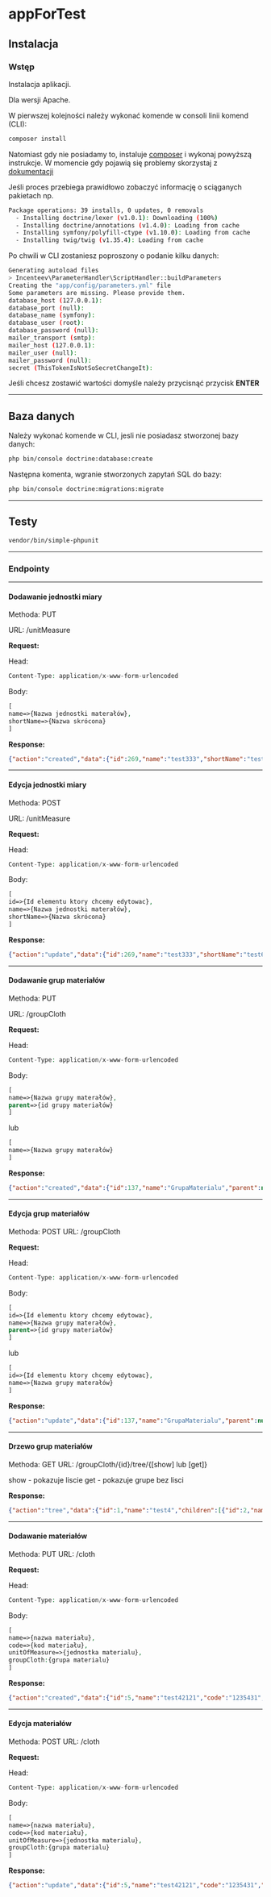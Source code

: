 # appForTest

## Instalacja 

### Wstęp

Instalacja aplikacji.

Dla wersji Apache.

W pierwszej kolejności należy wykonać komende w consoli linii komend (CLI):

```bash
composer install
```

Natomiast gdy nie posiadamy to, instaluje [composer](https://getcomposer.org/download/) i wykonaj powyższą instrukcje.
W momencie gdy pojawią się problemy skorzystaj z [dokumentacji](https://getcomposer.org/doc/articles/troubleshooting.md)

Jeśli proces przebiega prawidłowo zobaczyć informację o sciąganych pakietach np.

```bash
Package operations: 39 installs, 0 updates, 0 removals
  - Installing doctrine/lexer (v1.0.1): Downloading (100%)         
  - Installing doctrine/annotations (v1.4.0): Loading from cache
  - Installing symfony/polyfill-ctype (v1.10.0): Loading from cache
  - Installing twig/twig (v1.35.4): Loading from cache

```

Po chwili w CLI zostaniesz poproszony o podanie kilku danych:

```bash 
Generating autoload files
> Incenteev\ParameterHandler\ScriptHandler::buildParameters
Creating the "app/config/parameters.yml" file
Some parameters are missing. Please provide them.
database_host (127.0.0.1): 
database_port (null): 
database_name (symfony): 
database_user (root): 
database_password (null): 
mailer_transport (smtp): 
mailer_host (127.0.0.1): 
mailer_user (null): 
mailer_password (null): 
secret (ThisTokenIsNotSoSecretChangeIt): 
```

Jeśli chcesz zostawić wartości domyśle należy przycisnąć przycisk **ENTER**

-----

## Baza danych

Należy wykonać komende w CLI, jesli nie posiadasz stworzonej bazy danych:

```bash
php bin/console doctrine:database:create
```

Następna komenta, wgranie stworzonych zapytań SQL do bazy:

```bash
php bin/console doctrine:migrations:migrate
```
-----

## Testy
```bash
vendor/bin/simple-phpunit
```

-----

### Endpointy

-----

#### Dodawanie jednostki miary

Methoda: PUT

URL: /unitMeasure

**Request:**

Head:
```php
Content-Type: application/x-www-form-urlencoded
```

Body:
```php
[
name=>{Nazwa jednostki materałów},
shortName=>{Nazwa skrócona}
]
```

**Response:**

```json
{"action":"created","data":{"id":269,"name":"test333","shortName":"test633"}}
```

-----

#### Edycja jednostki miary

Methoda: POST

URL: /unitMeasure

**Request:**

Head:
```php
Content-Type: application/x-www-form-urlencoded
```

Body:
```php
[
id=>{Id elementu ktory chcemy edytowac},
name=>{Nazwa jednostki materałów},
shortName=>{Nazwa skrócona}
]
```

**Response:**

```json
{"action":"update","data":{"id":269,"name":"test333","shortName":"test633"}}
```

-----

#### Dodawanie grup materiałów

Methoda: PUT

URL: /groupCloth

**Request:**

Head:
```php
Content-Type: application/x-www-form-urlencoded
```

Body:
```php
[
name=>{Nazwa grupy materałów},
parent=>{id grupy materiałów}
]
```

lub

```php
[
name=>{Nazwa grupy materałów}
]
```

**Response:**

```json
{"action":"created","data":{"id":137,"name":"GrupaMaterialu","parent":null}}
```

-----

#### Edycja grup materiałów

Methoda: POST
URL: /groupCloth

**Request:**

Head:
```php
Content-Type: application/x-www-form-urlencoded
```

Body:
```php
[
id=>{Id elementu ktory chcemy edytowac},
name=>{Nazwa grupy materałów},
parent=>{id grupy materiałów}
]
```

lub

```php
[
id=>{Id elementu ktory chcemy edytowac},
name=>{Nazwa grupy materałów}
]
```

**Response:**

```json
{"action":"update","data":{"id":137,"name":"GrupaMaterialu","parent":null}}
```

-----

#### Drzewo grup materiałów

Methoda: GET
URL: /groupCloth/{id}/tree/{[show] lub [get]}

show - pokazuje liscie
get - pokazuje grupe bez lisci

**Response:**

```json
{"action":"tree","data":{"id":1,"name":"test4","children":[{"id":2,"name":"test2"}]}}
```

-----

#### Dodawanie materiałów

Methoda: PUT
URL: /cloth

**Request:**

Head:
```php
Content-Type: application/x-www-form-urlencoded
```

Body:
```php
[
name=>{nazwa materiału},
code=>{kod materiału},
unitOfMeasure=>{jednostka materialu},
groupCloth:{grupa materialu}
]
```

**Response:**

```json
{"action":"created","data":{"id":5,"name":"test42121","code":"1235431","unitOfMeasure":{"id":1,"name":"test2","shortName":"test"},"groupCloth":{"id":1,"name":"test4"}}}
```

-----

#### Edycja materiałów

Methoda: POST
URL: /cloth

**Request:**

Head:
```php
Content-Type: application/x-www-form-urlencoded
```

Body:
```php
[
name=>{nazwa materiału},
code=>{kod materiału},
unitOfMeasure=>{jednostka materialu},
groupCloth:{grupa materialu}
]
```

**Response:**

```json
{"action":"update","data":{"id":5,"name":"test42121","code":"1235431","unitOfMeasure":{"id":1,"name":"test2","shortName":"test"},"groupCloth":{"id":1,"name":"test4"}}}
```
